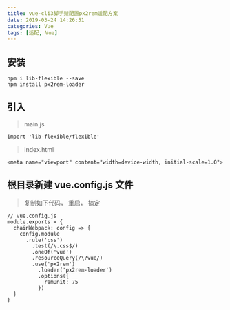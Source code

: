 ```yaml
---
title: vue-cli3脚手架配置px2rem适配方案
date: 2019-03-24 14:26:51
categories: Vue
tags: [适配, Vue]
---
```


## 安装
```
npm i lib-flexible --save
npm install px2rem-loader
```

## 引入
> main.js

```
import 'lib-flexible/flexible'
```
> index.html

```
<meta name="viewport" content="width=device-width, initial-scale=1.0">
```


## 根目录新建 vue.config.js 文件
> 复制如下代码， 重启， 搞定

```
// vue.config.js
module.exports = {
  chainWebpack: config => {
    config.module
      .rule('css')
        .test(/\.css$/)
        .oneOf('vue')
        .resourceQuery(/\?vue/)
        .use('px2rem')
          .loader('px2rem-loader')
          .options({
            remUnit: 75
          })
  }
}
```



<div style='display: none;'>
谢谢最可爱的贝玺
</div>















